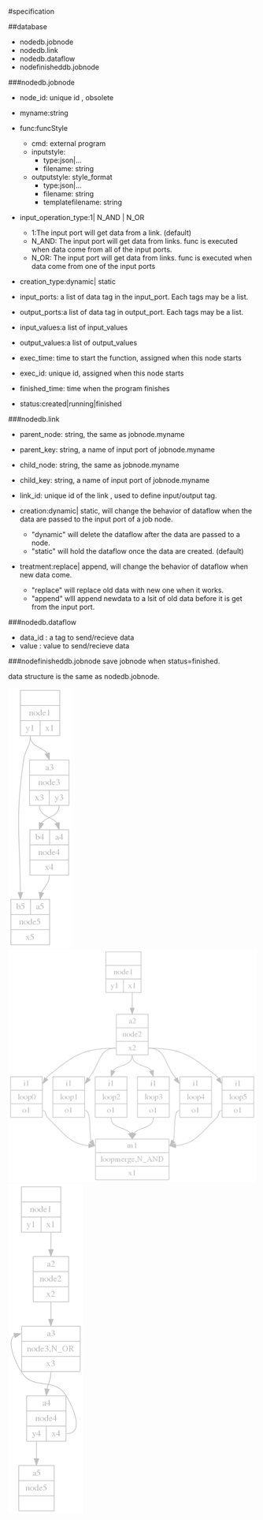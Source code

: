 #specification

##database
- nodedb.jobnode
- nodedb.link
- nodedb.dataflow
- nodefinisheddb.jobnode

###nodedb.jobnode
- node\_id: unique id , obsolete 
- myname:string
- func:funcStyle
	- cmd: external program
	- inputstyle: 
		- type:json|...
		- filename: string
	- outputstyle: style\_format
		- type:json|...
		- filename: string
		- templatefilename: string
- input\_operation\_type:1| N\_AND | N\_OR
	- 1:The input port will get data from a link. (default)
	- N\_AND: The input port will get data from links.  func is executed when data come from all of the input ports.
	- N\_OR: The input port will get data from links.  func is executed when data come from one of the input ports


- creation\_type:dynamic| static
- input\_ports: a list of data tag in the input\_port. Each tags may be a list.
- output\_ports:a list of data tag in output\_port. Each tags may be a list.
- input\_values:a list of input\_values
- output\_values:a list of output\_values
- exec\_time: time to start the function, assigned when this node starts
- exec\_id: unique id, assigned when this node starts
- finished\_time: time when the program finishes
- status:created|running|finished

###nodedb.link
- parent\_node: string, the same as jobnode.myname
- parent\_key: string,  a name of input port of jobnode.myname
- child\_node: string, the same as jobnode.myname
- child\_key: string,  a name of input port of jobnode.myname
- link\_id:  unique id of the link , used to define input/output tag.
- creation:dynamic| static, will change the behavior of dataflow when the data are passed to the input port of a job node. 
	-  "dynamic" will delete the dataflow after the data are passed to a node.
	-  "static" will hold the dataflow once the data are created. (default)

- treatment:replace| append, will change the behavior of dataflow when new data come.
	- "replace" will replace old data with new one when it works.
	- "append" wlll append  newdata to a lsit of old data before it is get from the input port. 


###nodedb.dataflow
- data\_id : a tag  to send/recieve data
- value  :  value to send/recieve data

###nodefinisheddb.jobnode
save jobnode when status=finished. 

data structure is the same as nodedb.jobnode.


![sample01](https://raw.githubusercontent.com/nim-hrkn/autcc.v2/dynamic/image/run01.gif/movie.gif "sample01")
![sample02](https://raw.githubusercontent.com/nim-hrkn/autcc.v2/dynamic/image/run02.gif/movie.gif "sample02")
![sample03](https://raw.githubusercontent.com/nim-hrkn/autcc.v2/dynamic/image/run03.gif/movie.gif "sample03")
